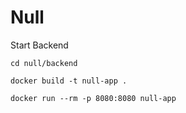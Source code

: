 # Null

Start Backend

```pwsh
cd null/backend

docker build -t null-app .

docker run --rm -p 8080:8080 null-app
```

